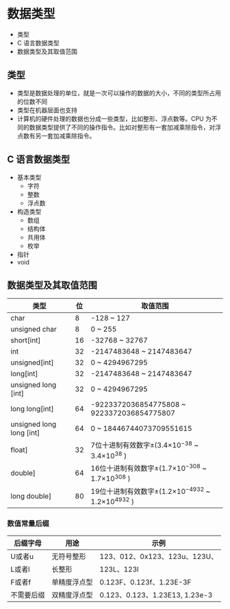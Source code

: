 # 数据类型

* 类型
* C 语言数据类型
* 数据类型及其取值范围

## 类型

* 类型是数据处理的单位，就是一次可以操作的数据的大小，不同的类型所占用的位数不同
* 类型在机器层面也支持
* 计算机的硬件处理的数据也分成一些类型，比如整形、浮点数等。CPU 为不同的数据类型提供了不同的操作指令。比如对整形有一套加减乘除指令，对浮点数有另一套加减乘除指令。

## C 语言数据类型

* 基本类型
  * 字符
  * 整数
  * 浮点数
* 构造类型
  * 数组
  * 结构体
  * 共用体
  * 枚举
* 指针
* void

## 数据类型及其取值范围

| 类型                     | 位  | 取值范围                                                 |
| ------------------------ | --- | -------------------------------------------------------- |
| char                     | 8   | -128 ~ 127                                               |
| unsigned char            | 8   | 0 ~ 255                                                  |
| short[int]               | 16  | -32768 ~ 32767                                           |
| int                      | 32  | -2147483648 ~ 2147483647                                 |
| unsigned[int]            | 32  | 0 ~ 4294967295                                           |
| long[int]                | 32  | -2147483648 ~ 2147483647                                 |
| unsigned long [int]      | 32  | 0 ~ 4294967295                                           |
| long long[int]           | 64  | -9223372036854775808 ~ 9223372036854775807               |
| unsigned long long [int] | 64  | 0 ~ 18446744073709551615                                 |
| float]                   | 32  | 7位十进制有效数字±(3.4×10$^{-38}$ ~ 3.4×10$^{38}$ )      |
| double]                  | 64  | 16位十进制有效数字±(1.7×10$^{-308}$ ~ 1.7×10$^{308}$ )   |
| long double]             | 80  | 19位十进制有效数字±(1.2×10$^{-4932}$ ~ 1.2×10$^{4932}$ ) |

### 数值常量后缀

| 后缀字母   | 用途         | 示例                           |
| ---------- | ------------ | ------------------------------ |
| U或者u     | 无符号整形   | 123、012、0x123、123u、123U、  |
| L或者l     | 长整形       | 123L、123l                     |
| F或者f     | 单精度浮点型 | 0.123F、0.123f、1.23E-3F       |
| 不需要后缀 | 双精度浮点型 | 0.123、0.123、1.23E13, 1.23e-3 |
